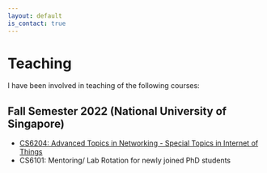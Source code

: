 ```yaml
---
layout: default
is_contact: true
---
```


# Teaching  

I have been involved in teaching of the following courses:  

## Fall Semester 2022 (National University of Singapore)

* [CS6204: Advanced Topics in Networking - Special Topics in Internet of Things](https://weiserlab.github.io/ambuj/cs6204)    
* CS6101: Mentoring/ Lab Rotation for newly joined PhD students    

